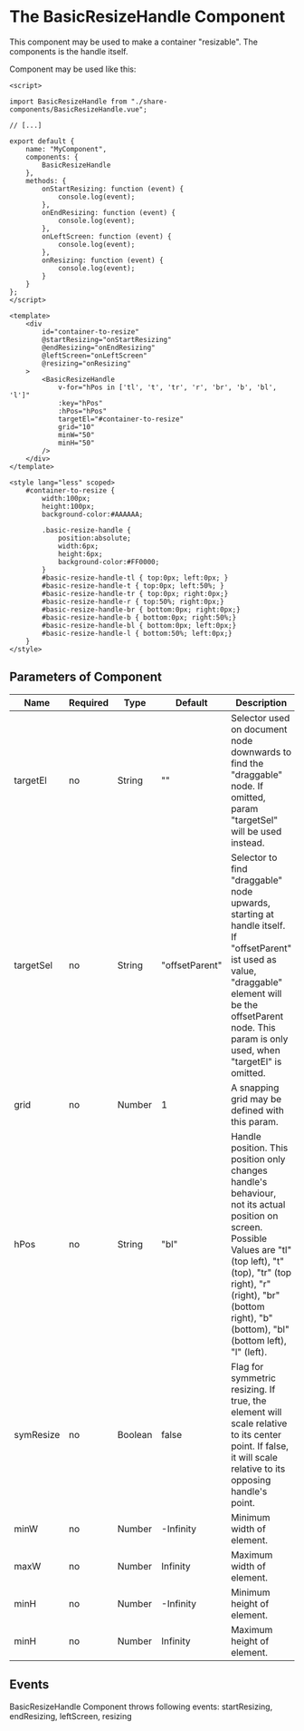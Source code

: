 # The BasicResizeHandle Component #

This component may be used to make a container "resizable". The components is the handle itself.

Component may be used like this:

```
<script>

import BasicResizeHandle from "./share-components/BasicResizeHandle.vue";

// [...]

export default {
    name: "MyComponent",
    components: {
        BasicResizeHandle
    },
    methods: {
        onStartResizing: function (event) {
            console.log(event);
        },
        onEndResizing: function (event) {
            console.log(event);
        },
        onLeftScreen: function (event) {
            console.log(event);
        },
        onResizing: function (event) {
            console.log(event);
        }
    }
};
</script>

<template>
    <div 
        id="container-to-resize"
        @startResizing="onStartResizing"
        @endResizing="onEndResizing"
        @leftScreen="onLeftScreen"
        @resizing="onResizing"
    >
        <BasicResizeHandle
            v-for="hPos in ['tl', 't', 'tr', 'r', 'br', 'b', 'bl', 'l']"
            :key="hPos"
            :hPos="hPos"
            targetEl="#container-to-resize"
            grid="10"
            minW="50"
            minH="50"
        />
    </div>
</template>

<style lang="less" scoped>
    #container-to-resize {
        width:100px;
        height:100px;
        background-color:#AAAAAA;
        
        .basic-resize-handle {
            position:absolute;
            width:6px;
            height:6px;
            background-color:#FF0000;
        }
        #basic-resize-handle-tl { top:0px; left:0px; }
        #basic-resize-handle-t { top:0px; left:50%; }
        #basic-resize-handle-tr { top:0px; right:0px;}
        #basic-resize-handle-r { top:50%; right:0px;}
        #basic-resize-handle-br { bottom:0px; right:0px;}
        #basic-resize-handle-b { bottom:0px; right:50%;}
        #basic-resize-handle-bl { bottom:0px; left:0px;}
        #basic-resize-handle-l { bottom:50%; left:0px;}
    }
</style>

```

## Parameters of Component ##
|Name|Required|Type|Default|Description|
|----|--------|----|-------|-----------|
|targetEl|no|String|""|Selector used on document node downwards to find the "draggable" node. If omitted, param "targetSel" will be used instead.|
|targetSel|no|String|"offsetParent"|Selector to find "draggable" node upwards, starting at handle itself. If "offsetParent" ist used as value, "draggable" element will be the offsetParent node. This param is only used, when "targetEl" is omitted.|
|grid|no|Number|1|A snapping grid may be defined with this param.|
|hPos|no|String|"bl"|Handle position. This position only changes handle's behaviour, not its actual position on screen. Possible Values are "tl" (top left), "t" (top), "tr" (top right), "r" (right), "br" (bottom right), "b" (bottom), "bl" (bottom left), "l" (left).|
|symResize|no|Boolean|false|Flag for symmetric resizing. If true, the element will scale relative to its center point. If false, it will scale relative to its opposing handle's point.|
|minW|no|Number|-Infinity|Minimum width of element.|
|maxW|no|Number|Infinity|Maximum width of element.|
|minH|no|Number|-Infinity|Minimum height of element.|
|minH|no|Number|Infinity|Maximum height of element.|

## Events ##
BasicResizeHandle Component throws following events:
startResizing, endResizing, leftScreen, resizing
